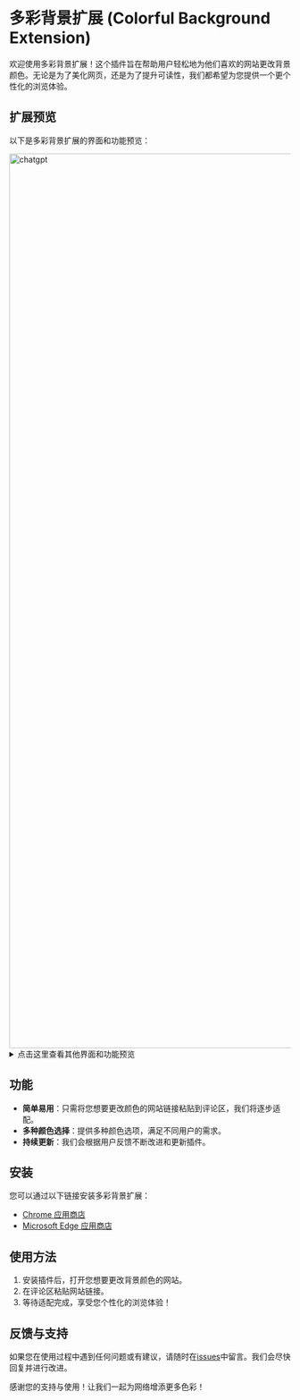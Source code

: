 # 多彩背景扩展 (Colorful Background Extension)

欢迎使用多彩背景扩展！这个插件旨在帮助用户轻松地为他们喜欢的网站更改背景颜色。无论是为了美化网页，还是为了提升可读性，我们都希望为您提供一个更个性化的浏览体验。

## 扩展预览

以下是多彩背景扩展的界面和功能预览：

<img width="2560" height="1600" alt="chatgpt" src="https://github.com/user-attachments/assets/4fffb3ab-ef00-489f-ad9a-edc81d470e38" />

<details>
<summary>点击这里查看其他界面和功能预览</summary>

<img width="2560" height="1600" alt="twitter" src="https://github.com/user-attachments/assets/e2cb701d-a497-4b37-99ce-f1a34242d785" />
<img width="2560" height="1600" alt="reddit" src="https://github.com/user-attachments/assets/98c34f41-5936-494d-9b39-b7eb359174d8" />
<img width="2558" height="1598" alt="duckai" src="https://github.com/user-attachments/assets/afb45279-d9fc-474a-ae4a-6b9cc602168e" />
<img width="2560" height="1600" alt="deepseek" src="https://github.com/user-attachments/assets/e08027b5-3f0d-4551-9f6e-83946d36697e" />

</details>

## 功能

- **简单易用**：只需将您想要更改颜色的网站链接粘贴到评论区，我们将逐步适配。
- **多种颜色选择**：提供多种颜色选项，满足不同用户的需求。
- **持续更新**：我们会根据用户反馈不断改进和更新插件。

## 安装

您可以通过以下链接安装多彩背景扩展：

- [Chrome 应用商店](https://chromewebstore.google.com/detail/%E5%A4%9A%E5%BD%A9%E8%83%8C%E6%99%AF/kjdglnecpmkeokdeboehpaajdddhommg)
- [Microsoft Edge 应用商店](https://microsoftedge.microsoft.com/addons/detail/pndeoniljijhiemfdogejkhmbggpognj)

## 使用方法

1. 安装插件后，打开您想要更改背景颜色的网站。
2. 在评论区粘贴网站链接。
3. 等待适配完成，享受您个性化的浏览体验！

## 反馈与支持

如果您在使用过程中遇到任何问题或有建议，请随时在[issues](https://github.com/ext-colorful/ext-colorful/issues)中留言。我们会尽快回复并进行改进。

感谢您的支持与使用！让我们一起为网络增添更多色彩！
